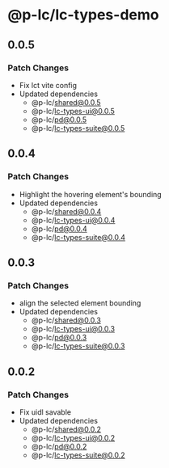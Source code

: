 # @p-lc/lc-types-demo

## 0.0.5

### Patch Changes

- Fix lct vite config
- Updated dependencies
  - @p-lc/shared@0.0.5
  - @p-lc/lc-types-ui@0.0.5
  - @p-lc/pd@0.0.5
  - @p-lc/lc-types-suite@0.0.5

## 0.0.4

### Patch Changes

- Highlight the hovering element's bounding
- Updated dependencies
  - @p-lc/shared@0.0.4
  - @p-lc/lc-types-ui@0.0.4
  - @p-lc/pd@0.0.4
  - @p-lc/lc-types-suite@0.0.4

## 0.0.3

### Patch Changes

- align the selected element bounding
- Updated dependencies
  - @p-lc/shared@0.0.3
  - @p-lc/lc-types-ui@0.0.3
  - @p-lc/pd@0.0.3
  - @p-lc/lc-types-suite@0.0.3

## 0.0.2

### Patch Changes

- Fix uidl savable
- Updated dependencies
  - @p-lc/shared@0.0.2
  - @p-lc/lc-types-ui@0.0.2
  - @p-lc/pd@0.0.2
  - @p-lc/lc-types-suite@0.0.2

